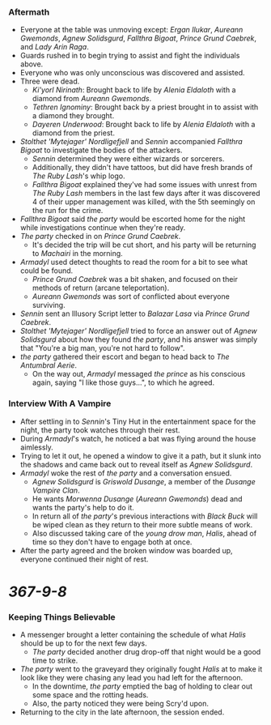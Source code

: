 ### Aftermath

* Everyone at the table was unmoving except: *Ergan Ilukar*, *Aureann Gwemonds*, *Agnew Solidsgurd*, *Fallthra Bigoat*, *Prince Grund Caebrek*, and *Lady Arin Raga*.
* Guards rushed in to begin trying to assist and fight the individuals above.
* Everyone who was only unconscious was discovered and assisted.
* Three were dead.
  * *Ki'yorl Nirinath*: Brought back to life by *Alenia Eldaloth* with a diamond from *Aureann Gwemonds*.
  * *Tethren Ignominy*: Brought back by a priest brought in to assist with a diamond they brought.
  * *Dayeren Underwood*: Brought back to life by *Alenia Eldaloth* with a diamond from the priest.
* *Stolthet 'Mytejager' Nordligefjell* and *Sennin* accompanied *Fallthra Bigoat* to investigate the bodies of the attackers.
  * *Sennin* determined they were either wizards or sorcerers.
  * Additionally, they didn't have tattoos, but did have fresh brands of *The Ruby Lash*'s whip logo.
  * *Fallthra Bigoat* explained they've had some issues with unrest from *The Ruby Lash* members in the last few days after it was discovered 4 of their upper management was killed, with the 5th seemingly on the run for the crime.
* *Fallthra Bigoat* said *the party* would be escorted home for the night while investigations continue when they're ready.
* *The party* checked in on *Prince Grund Caebrek*.
  * It's decided the trip will be cut short, and his party will be returning to *Machairi* in the morning.
* *Armadyl* used detect thoughts to read the room for a bit to see what could be found.
  * *Prince Grund Caebrek* was a bit shaken, and focused on their methods of return (arcane teleportation).
  * *Aureann Gwemonds* was sort of conflicted about everyone surviving.
* *Sennin* sent an Illusory Script letter to *Balazar Lasa* via *Prince Grund Caebrek*.
* *Stolthet 'Mytejager' Nordligefjell* tried to force an answer out of *Agnew Solidsgurd* about how they found *the party*, and his answer was simply that "You're a big man, you're not hard to follow".
* *the party* gathered their escort and began to head back to *The Antumbral Aerie*.
  * On the way out, *Armadyl* messaged *the prince* as his conscious again, saying "I like those guys...", to which he agreed.

### Interview With A Vampire

* After settling in to *Sennin*'s Tiny Hut in the entertainment space for the night, the party took watches through their rest.
* During *Armadyl*'s watch, he noticed a bat was flying around the house aimlessly.
* Trying to let it out, he opened a window to give it a path, but it slunk into the shadows and came back out to reveal itself as *Agnew Solidsgurd*.
* *Armadyl* woke the rest of *the party* and a conversation ensued.
  * *Agnew Solidsgurd* is *Griswold Dusange*, a member of the *Dusange Vampire Clan*.
  * He wants *Morwenna Dusange* (*Aureann Gwemonds*) dead and wants the party's help to do it.
  * In return all of *the party*'s previous interactions with *Black Buck* will be wiped clean as they return to their more subtle means of work.
  * Also discussed taking care of the *young drow man*, *Halis*, ahead of time so they don't have to engage both at once.
* After the party agreed and the broken window was boarded up, everyone continued their night of rest.

# *367-9-8*

### Keeping Things Believable

* A messenger brought a letter containing the schedule of what *Halis* should be up to for the next few days.
  * *The party* decided another drug drop-off that night would be a good time to strike.
* *The party* went to the graveyard they originally fought *Halis* at to make it look like they were chasing any lead you had left for the afternoon.
  * In the downtime, *the party* emptied the bag of holding to clear out some space and the rotting heads.
  * Also, the party noticed they were being Scry'd upon.
* Returning to the city in the late afternoon, the session ended.
